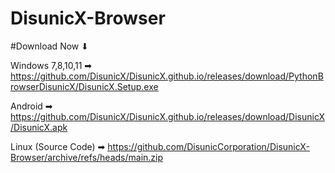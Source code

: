 # DisunicX-Browser

#Download Now ⬇ 

Windows 7,8,10,11 ➡ https://github.com/DisunicX/DisunicX.github.io/releases/download/PythonBrowserDisunicX/DisunicX.Setup.exe 

Android ➡ https://github.com/DisunicX/DisunicX.github.io/releases/download/DisunicX/DisunicX.apk

Linux (Source Code) ➡ https://github.com/DisunicCorporation/DisunicX-Browser/archive/refs/heads/main.zip


